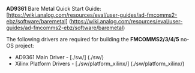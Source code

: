 **AD9361** Bare Metal Quick Start Guide: [https://wiki.analog.com/resources/eval/user-guides/ad-fmcomms2-ebz/software/baremetal] (https://wiki.analog.com/resources/eval/user-guides/ad-fmcomms2-ebz/software/baremetal)

The following drivers are required for building the **FMCOMMS2/3/4/5** no-OS project:
 - AD9361 Main Driver			-	[./sw/] (./sw/)
 - Xilinx Platform Drivers		-	[./sw/platform_xilinx/] (./sw/platform_xilinx/)
